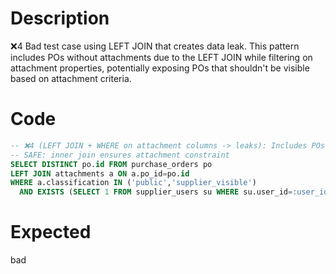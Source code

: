 # Description
❌4 Bad test case using LEFT JOIN that creates data leak. This pattern includes POs without attachments due to the LEFT JOIN while filtering on attachment properties, potentially exposing POs that shouldn't be visible based on attachment criteria.

# Code
```sql
-- ❌4 (LEFT JOIN + WHERE on attachment columns -> leaks): Includes POs without attachments
-- SAFE: inner join ensures attachment constraint
SELECT DISTINCT po.id FROM purchase_orders po
LEFT JOIN attachments a ON a.po_id=po.id
WHERE a.classification IN ('public','supplier_visible')
  AND EXISTS (SELECT 1 FROM supplier_users su WHERE su.user_id=:user_id);
```

# Expected
bad